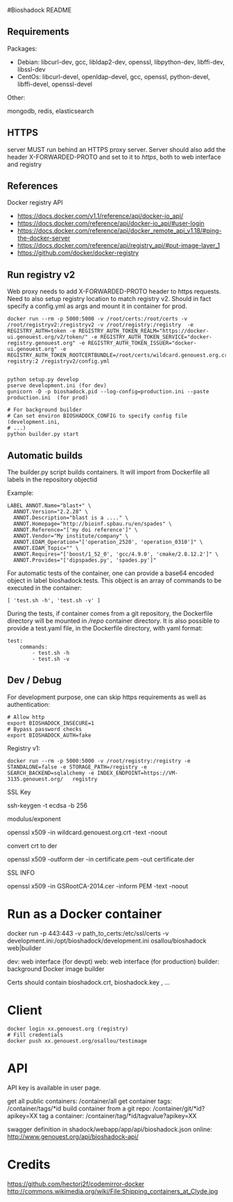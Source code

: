 #Bioshadock README

## Requirements

Packages:

 * Debian: libcurl-dev, gcc, libldap2-dev, openssl, libpython-dev, libffi-dev, libssl-dev
 * CentOs: libcurl-devel, openldap-devel, gcc, openssl, python-devel, libffi-devel, openssl-devel

Other:

mongodb, redis, elasticsearch

## HTTPS

server MUST run behind an HTTPS proxy server. Server should also add the header X-FORWARDED-PROTO and set to it to *https*, both to web interface and registry

## References

Docker registry API

 * https://docs.docker.com/v1.1/reference/api/docker-io_api/
 * https://docs.docker.com/reference/api/docker-io_api/#user-login
 * https://docs.docker.com/reference/api/docker_remote_api_v1.18/#ping-the-docker-server
 * https://docs.docker.com/reference/api/registry_api/#put-image-layer_1
 * https://github.com/docker/docker-registry

## Run registry v2


Web proxy needs to add X-FORWARDED-PROTO header to https requests.
Need to also setup registry location to match registry v2. Should in fact specify a config.yml as args and mount it in container for prod.


    docker run --rm -p 5000:5000 -v /root/certs:/root/certs -v /root/registryv2:/registryv2 -v /root/registry:/registry  -e REGISTRY_AUTH=token -e REGISTRY_AUTH_TOKEN_REALM="https://docker-ui.genouest.org/v2/token/" -e REGISTRY_AUTH_TOKEN_SERVICE="docker-registry.genouest.org" -e REGISTRY_AUTH_TOKEN_ISSUER="docker-ui.genouest.org" -e REGISTRY_AUTH_TOKEN_ROOTCERTBUNDLE=/root/certs/wildcard.genouest.org.crt  registry:2 /registryv2/config.yml


    python setup.py develop
    pserve development.ini (for dev)
    gunicorn -D -p bioshadock.pid --log-config=production.ini --paste production.ini  (for prod)

    # For background builder
    # Can set environ BIOSHADOCK_CONFIG to specify config file (development.ini,
    # ...)
    python builder.py start


## Automatic builds

The builder.py script builds containers. It will import from Dockerfile all labels in the repository objectid

Example:

    LABEL ANNOT.Name="blast+" \
      ANNOT.Version="2.2.28" \
      ANNOT.Description="blast is a ...." \
      ANNOT.Homepage="http://bioinf.spbau.ru/en/spades" \
      ANNOT.Reference="['my doi reference']" \
      ANNOT.Vendor="My institute/company" \
      ANNOT.EDAM_Operation="['operation_2520', 'operation_0310']" \
      ANNOT.EDAM_Topic="" \
      ANNOT.Requires="['boost/1_52_0', 'gcc/4.9.0', 'cmake/2.8.12.2']" \
      ANNOT.Provides="['dipspades.py', 'spades.py']"


For automatic tests of the container, one can provide a base64 encoded object in label bioshadock.tests.
This object is an array of commands to be executed in the container:

    [ 'test.sh -h', 'test.sh -v' ]

During the tests, if container comes from a git repository, the Dockerfile directory will be mounted in */repo* container directory.
It is also possible to provide a test.yaml file, in the Dockerfile directory, with yaml format:

    test:
        commands:
            - test.sh -h
            - test.sh -v


## Dev / Debug

For development purpose, one can skip https requirements as well as authentication:

    # Allow http
    export BIOSHADOCK_INSECURE=1
    # Bypass password checks
    export BIOSHADOCK_AUTH=fake


Registry v1:

    docker run --rm -p 5000:5000 -v /root/registry:/registry -e STANDALONE=false -e STORAGE_PATH=/registry -e SEARCH_BACKEND=sqlalchemy -e INDEX_ENDPOINT=https://VM-3135.genouest.org/   registry


SSL Key

ssh-keygen -t ecdsa -b 256


modulus/exponent

openssl x509  -in wildcard.genouest.org.crt -text -noout

convert crt to der

openssl x509 -outform der -in certificate.pem -out certificate.der

SSL INFO

openssl x509 -in GSRootCA-2014.cer -inform PEM -text -noout


# Run as a Docker container

  docker run -p 443:443 -v path_to_certs:/etc/ssl/certs -v development.ini:/opt/bioshadock/development.ini osallou/bioshadock web|builder

dev: web interface (for devpt)
web: web interface (for production)
builder: background Docker image builder

  Certs should contain bioshadock.crt, bioshadock.key , ...


# Client

    docker login xx.genouest.org (registry)
    # Fill credentials
    docker push xx.genouest.org/osallou/testimage


# API

API key is available in user page.

get all public containers:  /container/all
get container tags: /container/tags/*id
build container from a git repo: /container/git/*id?apikey=XX
tag a container: /container/tag/*id/tagvalue?apikey=XX

swagger definition in shadock/webapp/app/api/bioshadock.json
online: http://www.genouest.org/api/bioshadock-api/

# Credits

https://github.com/hectorj2f/codemirror-docker
http://commons.wikimedia.org/wiki/File:Shipping_containers_at_Clyde.jpg
